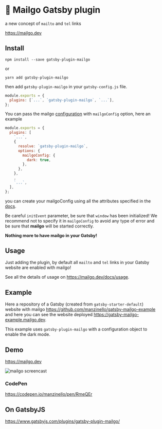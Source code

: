 # 💌 Mailgo Gatsby plugin

a new concept of `mailto` and `tel` links

<https://mailgo.dev>

## Install

```
npm install --save gatsby-plugin-mailgo
```

or

```
yarn add gatsby-plugin-mailgo
```

then add `gatsby-plugin-mailgo` in your `gatsby-config.js` file.

```js
module.exports = {
  plugins: [`...`, `gatsby-plugin-mailgo`, `...`],
};
```

You can pass the mailgo [configuration](https://mailgo.dev/docs/configuration) with `mailgoConfig` option, here an example

```js
module.exports = {
  plugins: [
    `...`,
    {
      resolve: `gatsby-plugin-mailgo`,
      options: {
        mailgoConfig: {
          dark: true,
        },
      },
    },
    ,
    `...`,
  ],
};
```

you can create your mailgoConfig using all the attributes specified in the [docs](https://mailgo.dev/docs/configuration).

Be careful `initEvent` parameter, be sure that `window` has been initialized! We recommend not to specify it in `mailgoConfig` to avoid any type of error and be sure that **mailgo** will be started correctly.

**Nothing more to have mailgo in your Gatsby!**

## Usage

Just adding the plugin, by default all `mailto` and `tel` links in your Gatsby website are enabled with mailgo!

See all the details of usage on https://mailgo.dev/docs/usage.

## Example

Here a repository of a Gatsby (created from `gatsby-starter-default`) website with mailgo <https://github.com/manzinello/gatsby-mailgo-example> and here you can see the website deployed <https://gatsby-mailgo-example.mailgo.dev>.

This example uses `gatsby-plugin-mailgo` with a configuration object to enable the dark mode.

## Demo

<https://mailgo.dev>

![mailgo screencast](https://github.com/manzinello/mailgo/raw/master/assets/video/mailgo.gif)

### CodePen

<https://codepen.io/manzinello/pen/RmeQEr>

## On GatsbyJS

<https://www.gatsbyjs.com/plugins/gatsby-plugin-mailgo/>
